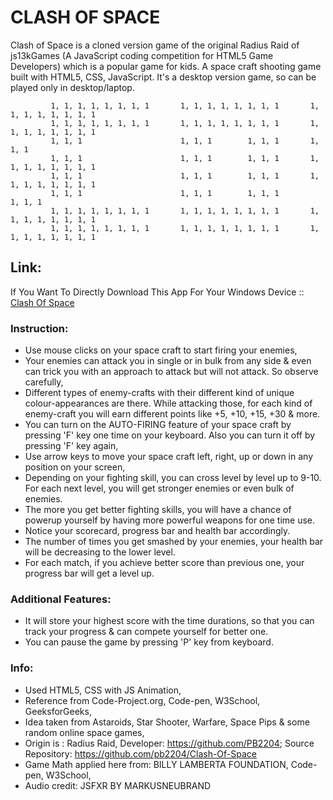 # CLASH OF SPACE

Clash of Space is a cloned version game of the original Radius Raid of js13kGames (A JavaScript coding competition for HTML5 Game Developers) which is a popular game for kids.
A space craft shooting game built with HTML5, CSS, JavaScript. It's a desktop version game, so can be played only in desktop/laptop.

    		 1, 1, 1, 1, 1, 1, 1, 1       1, 1, 1, 1, 1, 1, 1, 1       1, 1, 1, 1, 1, 1, 1, 1
    		 1, 1, 1, 1, 1, 1, 1, 1       1, 1, 1, 1, 1, 1, 1, 1       1, 1, 1, 1, 1, 1, 1, 1
    		 1, 1, 1                      1, 1, 1        1, 1, 1       1, 1, 1
    		 1, 1, 1                      1, 1, 1        1, 1, 1       1, 1, 1, 1, 1, 1, 1, 1
    		 1, 1, 1                      1, 1, 1        1, 1, 1       1, 1, 1, 1, 1, 1, 1, 1
    		 1, 1, 1                      1, 1, 1        1, 1, 1                      1, 1, 1
    		 1, 1, 1, 1, 1, 1, 1, 1       1, 1, 1, 1, 1, 1, 1, 1       1, 1, 1, 1, 1, 1, 1, 1
    		 1, 1, 1, 1, 1, 1, 1, 1       1, 1, 1, 1, 1, 1, 1, 1       1, 1, 1, 1, 1, 1, 1, 1


## Link:

If You Want To Directly Download This App For Your Windows Device :: [Clash Of Space](https://explorecode.live/cos-ms.exe)

### Instruction:

- Use mouse clicks on your space craft to start firing your enemies,
- Your enemies can attack you in single or in bulk from any side & even can trick you with an approach to attack but will not attack. So observe carefully,
- Different types of enemy-crafts with their different kind of unique colour-appearances are there. While attacking those, for each kind of enemy-craft you will earn different points like +5, +10, +15, +30 & more.
- You can turn on the AUTO-FIRING feature of your space craft by pressing 'F' key one time on your keyboard. Also you can turn it off by pressing 'F' key again,
- Use arrow keys to move your space craft left, right, up or down in any position on your screen,
- Depending on your fighting skill, you can cross level by level up to 9-10. For each next level, you will get stronger enemies or even bulk of enemies.
- The more you get better fighting skills, you will have a chance of powerup yourself by having more powerful weapons for one time use.
- Notice your scorecard, progress bar and health bar accordingly.
- The number of times you get smashed by your enemies, your health bar will be decreasing to the lower level.
- For each match, if you achieve better score than previous one, your progress bar will get a level up.

### Additional Features:

- It will store your highest score with the time durations, so that you can track your progress & can compete yourself for better one.
- You can pause the game by pressing 'P' key from keyboard.

### Info:

- Used HTML5, CSS with JS Animation,
- Reference from Code-Project.org, Code-pen, W3School, GeeksforGeeks,
- Idea taken from Astaroids, Star Shooter, Warfare, Space Pips & some random online space games,
- Origin is : Radius Raid, Developer: https://github.com/PB2204; Source Repository: https://github.com/pb2204/Clash-Of-Space
- Game Math applied here from: BILLY LAMBERTA FOUNDATION, Code-pen, W3School,
- Audio credit: JSFXR BY MARKUSNEUBRAND
